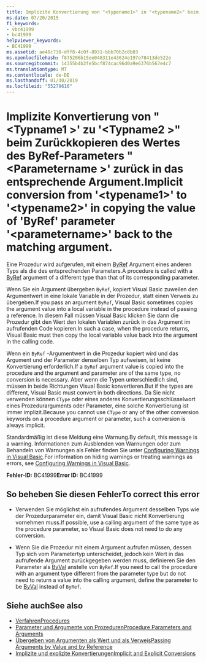 ```yaml
---
title: Implizite Konvertierung von "<typename1>" in "<typename2>" beim Zurückkopieren des Wertes des ByRef-Parameters "<parametername>" in das entsprechende Argument.
ms.date: 07/20/2015
f1_keywords:
- vbc41999
- bc41999
helpviewer_keywords:
- BC41999
ms.assetid: ae48c738-dff8-4c0f-8931-bbb70b2c8b03
ms.openlocfilehash: f875206b15ee048311e43624e197e78413de522e
ms.sourcegitcommit: 14355b4b2fe5bcf874cac96d0a9e6376b567e4c7
ms.translationtype: MT
ms.contentlocale: de-DE
ms.lasthandoff: 01/30/2019
ms.locfileid: "55279616"
---
```

# <a name="implicit-conversion-from-typename1-to-typename2-in-copying-the-value-of-byref-parameter-parametername-back-to-the-matching-argument"></a><span data-ttu-id="55c2b-102">Implizite Konvertierung von "\<Typname1 >' zu '\<Typname2 >" beim Zurückkopieren des Wertes des ByRef-Parameters "\<Parametername >' zurück in das entsprechende Argument.</span><span class="sxs-lookup"><span data-stu-id="55c2b-102">Implicit conversion from '\<typename1>' to '\<typename2>' in copying the value of 'ByRef' parameter '\<parametername>' back to the matching argument.</span></span>
<span data-ttu-id="55c2b-103">Eine Prozedur wird aufgerufen, mit einem [ByRef](../../../visual-basic/language-reference/modifiers/byref.md) Argument eines anderen Typs als die des entsprechenden Parameters.</span><span class="sxs-lookup"><span data-stu-id="55c2b-103">A procedure is called with a [ByRef](../../../visual-basic/language-reference/modifiers/byref.md) argument of a different type than that of its corresponding parameter.</span></span>  
  
 <span data-ttu-id="55c2b-104">Wenn Sie ein Argument übergeben `ByRef`, kopiert Visual Basic zuweilen den Argumentwert in eine lokale Variable in der Prozedur, statt einen Verweis zu übergeben.</span><span class="sxs-lookup"><span data-stu-id="55c2b-104">If you pass an argument `ByRef`, Visual Basic sometimes copies the argument value into a local variable in the procedure instead of passing a reference.</span></span> <span data-ttu-id="55c2b-105">In diesem Fall müssen Visual Basic klicken Sie dann die Prozedur gibt den Wert den lokalen Variablen zurück in das Argument im aufrufenden Code kopieren.</span><span class="sxs-lookup"><span data-stu-id="55c2b-105">In such a case, when the procedure returns, Visual Basic must then copy the local variable value back into the argument in the calling code.</span></span>  
  
 <span data-ttu-id="55c2b-106">Wenn ein `ByRef` -Argumentwert in die Prozedur kopiert wird und das Argument und der Parameter denselben Typ aufweisen, ist keine Konvertierung erforderlich.</span><span class="sxs-lookup"><span data-stu-id="55c2b-106">If a `ByRef` argument value is copied into the procedure and the argument and parameter are of the same type, no conversion is necessary.</span></span> <span data-ttu-id="55c2b-107">Aber wenn die Typen unterschiedlich sind, müssen in beide Richtungen Visual Basic konvertieren.</span><span class="sxs-lookup"><span data-stu-id="55c2b-107">But if the types are different, Visual Basic must convert in both directions.</span></span> <span data-ttu-id="55c2b-108">Da Sie nicht verwenden können `CType` oder eines anderes Konvertierungsschlüsselwort eines Prozedurarguments oder Parameter, eine solche Konvertierung ist immer implizit.</span><span class="sxs-lookup"><span data-stu-id="55c2b-108">Because you cannot use `CType` or any of the other conversion keywords on a procedure argument or parameter, such a conversion is always implicit.</span></span>  
  
 <span data-ttu-id="55c2b-109">Standardmäßig ist diese Meldung eine Warnung.</span><span class="sxs-lookup"><span data-stu-id="55c2b-109">By default, this message is a warning.</span></span> <span data-ttu-id="55c2b-110">Informationen zum Ausblenden von Warnungen oder zum Behandeln von Warnungen als Fehler finden Sie unter [Configuring Warnings in Visual Basic](/visualstudio/ide/configuring-warnings-in-visual-basic).</span><span class="sxs-lookup"><span data-stu-id="55c2b-110">For information on hiding warnings or treating warnings as errors, see [Configuring Warnings in Visual Basic](/visualstudio/ide/configuring-warnings-in-visual-basic).</span></span>  
  
 <span data-ttu-id="55c2b-111">**Fehler-ID:** BC41999</span><span class="sxs-lookup"><span data-stu-id="55c2b-111">**Error ID:** BC41999</span></span>  
  
## <a name="to-correct-this-error"></a><span data-ttu-id="55c2b-112">So beheben Sie diesen Fehler</span><span class="sxs-lookup"><span data-stu-id="55c2b-112">To correct this error</span></span>  
  
-   <span data-ttu-id="55c2b-113">Verwenden Sie möglichst ein aufrufendes Argument desselben Typs wie der Prozedurparameter ein, damit Visual Basic nicht Konvertierung vornehmen muss.</span><span class="sxs-lookup"><span data-stu-id="55c2b-113">If possible, use a calling argument of the same type as the procedure parameter, so Visual Basic does not need to do any conversion.</span></span>  
  
-   <span data-ttu-id="55c2b-114">Wenn Sie die Prozedur mit einem Argument aufrufen müssen, dessen Typ sich vom Parametertyp unterscheidet, jedoch kein Wert in das aufrufende Argument zurückgegeben werden muss, definieren Sie den Parameter als [ByVal](../../../visual-basic/language-reference/modifiers/byval.md) anstelle von `ByRef`.</span><span class="sxs-lookup"><span data-stu-id="55c2b-114">If you need to call the procedure with an argument type different from the parameter type but do not need to return a value into the calling argument, define the parameter to be [ByVal](../../../visual-basic/language-reference/modifiers/byval.md) instead of `ByRef`.</span></span>  
  
## <a name="see-also"></a><span data-ttu-id="55c2b-115">Siehe auch</span><span class="sxs-lookup"><span data-stu-id="55c2b-115">See also</span></span>
- [<span data-ttu-id="55c2b-116">Verfahren</span><span class="sxs-lookup"><span data-stu-id="55c2b-116">Procedures</span></span>](../../../visual-basic/programming-guide/language-features/procedures/index.md)
- [<span data-ttu-id="55c2b-117">Parameter und Argumente von Prozeduren</span><span class="sxs-lookup"><span data-stu-id="55c2b-117">Procedure Parameters and Arguments</span></span>](../../../visual-basic/programming-guide/language-features/procedures/procedure-parameters-and-arguments.md)
- [<span data-ttu-id="55c2b-118">Übergeben von Argumenten als Wert und als Verweis</span><span class="sxs-lookup"><span data-stu-id="55c2b-118">Passing Arguments by Value and by Reference</span></span>](../../../visual-basic/programming-guide/language-features/procedures/passing-arguments-by-value-and-by-reference.md)
- [<span data-ttu-id="55c2b-119">Implizite und explizite Konvertierungen</span><span class="sxs-lookup"><span data-stu-id="55c2b-119">Implicit and Explicit Conversions</span></span>](../../../visual-basic/programming-guide/language-features/data-types/implicit-and-explicit-conversions.md)
